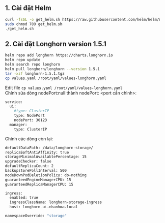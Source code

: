 ## 1. Cài đặt Helm
```sh
curl -fsSL -o get_helm.sh https://raw.githubusercontent.com/helm/helm/main/scripts/get-helm-3
sudo chmod 700 get_helm.sh
./get_helm.sh
```  
## 2. Cài đặt Longhorn version 1.5.1  
```sh
helm repo add longhorn https://charts.longhorn.io
helm repo update
helm search repo longhorn
helm pull longhorn/longhorn --version 1.5.1
tar -xzf longhorn-1.5.1.tgz
cp values.yaml /root/yaml/values-longhorn.yaml
```
Edit file `cp values.yaml /root/yaml/values-longhorn.yaml`  
Chỉnh sửa dòng nodePort:null thành nodePort: <port cần chỉnh>:  
```sh  
service:
  ui:
    #type: ClusterIP
    type: NodePort
    nodePort: 30123
  manager:
    type: ClusterIP
```
Chỉnh các dòng còn lại:  
```sh
defaultDataPath: /data/longhorn-storage/
replicaSoftAntiAffinity: true
storageMinimalAvailablePercentage: 15
upgradeChecker: false
defaultReplicaCount: 2
backupstorePollInterval: 500
nodeDownPodDeletionPolicy: do-nothing
guaranteedEngineManagerCPU: 15
guaranteedReplicaManagerCPU: 15

ingress:  
  enabled: true
  ingressClassName: longhorn-storage-ingress
  host: longhorn-ui.nhanhoa.local

namespaceOverride: "storage"
```

